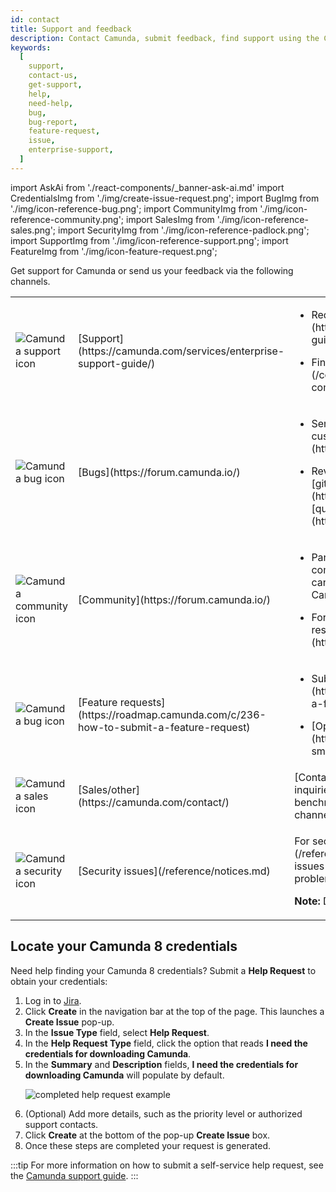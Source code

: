 ```yaml
---
id: contact
title: Support and feedback
description: Contact Camunda, submit feedback, find support using the Camunda community forum, note bug reports and feature requests, and review security notices.
keywords:
  [
    support,
    contact-us,
    get-support,
    help,
    need-help,
    bug,
    bug-report,
    feature-request,
    issue,
    enterprise-support,
  ]
---
```


import AskAi from './react-components/\_banner-ask-ai.md'
import CredentialsImg from './img/create-issue-request.png';
import BugImg from './img/icon-reference-bug.png';
import CommunityImg from './img/icon-reference-community.png';
import SalesImg from './img/icon-reference-sales.png';
import SecurityImg from './img/icon-reference-padlock.png';
import SupportImg from './img/icon-reference-support.png';
import FeatureImg from './img/icon-feature-request.png';

Get support for Camunda or send us your feedback via the following channels.

<table className="table-callout">
<tr>
<td><img src={SupportImg} title="Camunda support icon" alt="Camunda support icon" className="img-100 img-transparent"/></td>
<td>[Support](https://camunda.com/services/enterprise-support-guide/)</td>
<td><p><ul><li>Request support via the [Enterprise support process](https://camunda.com/services/enterprise-support-guide/).</li><li><p>Find support options in the [Help Center](/components/saas/help-center.md) or [Camunda community forum](https://forum.camunda.io/).</p></li></ul></p></td>
</tr>
<tr>
<td><img src={BugImg} title="Camunda bug icon" alt="Camunda bug icon" className="img-100 img-transparent"/></td>
<td>[Bugs](https://forum.camunda.io/)</td>
<td><p><ul><li>Send us your bug reports via a support ticket (Enterprise customers) or via the [Camunda community forum](https://forum.camunda.io/).</li><li><p>Review our technical bug trackers at [github.com/camunda/camunda/issues](https://github.com/camunda/camunda/issues) or the [quality board](https://github.com/orgs/camunda/projects/187/views/5).</p></li></ul></p></td>
</tr>
<tr>
<td><img src={CommunityImg} title="Camunda community icon" alt="Camunda community icon" className="img-100 img-transparent"/></td>
<td width="20%"><p>[Community](https://forum.camunda.io/)</p></td>
<td><p><ul><li>Participate in our community via the [Camunda community forum](https://forum.camunda.io/), where you can exchange ideas with other Camunda users and Camunda employees.</li><li><p>For all other Camunda community programs and resources, visit the [Camunda Developer Hub](https://camunda.com/developers).</p></li></ul></p></td>
</tr>
<tr>
<td><img src={FeatureImg} title="Camunda feature icon" alt="Camunda bug icon" className="img-100 img-transparent"/></td>
<td>[Feature requests](https://roadmap.camunda.com/c/236-how-to-submit-a-feature-request)</td>
<td><p><ul><li>Submit a feature request in the [Product Roadmap Portal](https://roadmap.camunda.com/c/236-how-to-submit-a-feature-request).</li><li><p>[Open an issue](https://github.com/camunda/camunda/issues) for smaller, technical enhancement requests.</p></li></ul></p></td>
</tr>
<tr>
<td><img src={SalesImg} title="Camunda sales icon" alt="Camunda sales icon" className="img-100 img-transparent"/></td>
<td>[Sales/other](https://camunda.com/contact/)</td>
<td>[Contact us](https://camunda.com/contact/) with sales inquiries, information about Camunda 8 performance and benchmarking, or any other queries not covered by the other channels.</td>
</tr>
<tr>
<td><img src={SecurityImg} title="Camunda security icon" alt="Camunda security icon" className="img-100 img-transparent"/></td>
<td>[Security issues](/reference/notices.md)</td>
<td><p>For security-related issues, see [security notices](/reference/notices.md) for current information on known issues and how to report a vulnerability so we can solve the problem as quickly as possible.</p><p><strong>Note:</strong> Do not use GitHub for security-related issues.</p></td>
</tr>
</table>

<AskAi/>

## Locate your Camunda 8 credentials

Need help finding your Camunda 8 credentials? Submit a **Help Request** to obtain your credentials:

1. Log in to [Jira](https://jira.camunda.com/secure/Dashboard.jspa).
1. Click **Create** in the navigation bar at the top of the page. This launches a **Create Issue** pop-up.
1. In the **Issue Type** field, select **Help Request**.
1. In the **Help Request Type** field, click the option that reads **I need the credentials for downloading Camunda**.
1. In the **Summary** and **Description** fields, **I need the credentials for downloading Camunda** will populate by default.
   <p><img src={CredentialsImg} title="completed help request example" alt="completed help request example" className="img-700"/></p>
1. (Optional) Add more details, such as the priority level or authorized support contacts.
1. Click **Create** at the bottom of the pop-up **Create Issue** box.
1. Once these steps are completed your request is generated.

:::tip
For more information on how to submit a self-service help request, see the [Camunda support guide](https://camunda.com/services/enterprise-support-guide/).
:::

